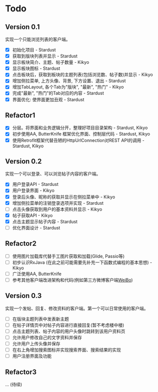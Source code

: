 # Todo
## Version 0.1
实现一个只能浏览列表的客户端。

* [x] 初始化项目 - Stardust
* [x] 获取到版块列表并显示 - Stardust
* [x] 显示板块简介、主题、帖子数量 - Kikyo
* [x] 显示板块图标 - Stardust
* [x] 点击板块后，获取到板块的主题列表(包括浏览数、帖子数)并显示 - Kikyo
* [x] 增加侧拉菜单, 上方头像、背景, 下方设置、退出 - Stardust
* [x] 增加TabLayout, 各个Tab为"版块", "最新", "热门"  - Kikyo
* [x] 完成"最新", "热门"的Tab对应的内容   - Stardust
* [x] 界面优化: 使界面更加丑观 - Stardust

## Refactor1

* [x] 分层。将界面和业务逻辑分开，整理好项目目录架构 - Stardust, Kikyo
* [x] 初步使用AA, ButterKnife 框架优化界面、控制层代码 - Stardust, Kikyo
* [x] 使用Retrofit框架代替丑陋的HttpUrlConnection对REST API的调用 - Stardust, Kikyo

## Version 0.2

实现一个可以登录、可以浏览帖子内容的客户端。

* [x] 用户登录API - Stardust
* [x] 用户登录界面 - Kikyo
* [x] 登录后头像、昵称的获取并显示在侧拉菜单中 - Kikyo
* [x] 增加侧拉菜单的注销登录选项并实现 - Stardust
* [ ] 点击头像获取到用户的基本资料并显示 - Kikyo
* [x] 帖子获取API - Kikyo
* [x] 点击主题显示帖子内容 - Stardust
* [ ] 优化界面设计 - Stardust

## Refactor2

* [ ] 使用图片加载库代替手工图片获取和加载(Glide, Passio等)
* [ ] 初步认识RxJava (在此之前可能需要先补充一下函数式编程的基本思想) - Kikyo
* [ ] 广泛使用AA, ButterKnife
* [ ] 参考其他客户端改进架构和代码(例如第三方微博客户端[WeiBo](https://github.com/wenmingvs/WeiBo))

## Version 0.3

实现一个发帖、回复、修改资料的客户端。第一个可以日常使用的客户端。

* [ ] 在版块主题列表中发表新主题
* [ ] 在帖子详情页中对帖子内容进行直接回复(暂不考虑楼中楼)
* [ ] 点击主题列表、帖子内容的用户头像时跳转到该用户资料页
* [ ] 允许用户修改自己的文字资料并保存
* [ ] 允许用户上传头像并保存
* [ ] 在右上角增加搜索图标并实现搜索界面、搜索结果的实现
* [ ] 用户注册界面及功能

## Refactor3 

...
(待续)
